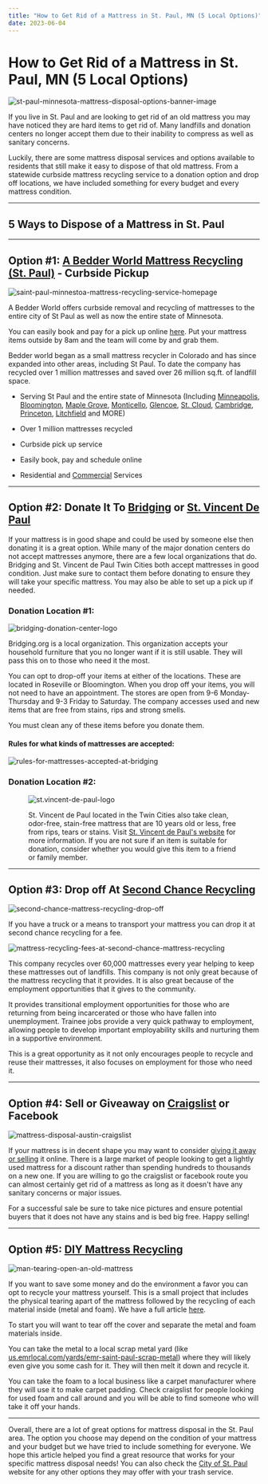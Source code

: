 ```yaml
---
title: "How to Get Rid of a Mattress in St. Paul, MN (5 Local Options)"
date: 2023-06-04
---
```


# How to Get Rid of a Mattress in St. Paul, MN (5 Local Options)

![st-paul-minnesota-mattress-disposal-options-banner-image](images/Most-Attractive-Youtube-Thumbnail-2023-03-21T092345.455-1024x576.png)

If you live in St. Paul and are looking to get rid of an old mattress you may have noticed they are hard items to get rid of. Many landfills and donation centers no longer accept them due to their inability to compress as well as sanitary concerns.

Luckily, there are some mattress disposal services and options available to residents that still make it easy to dispose of that old mattress. From a statewide curbside mattress recycling service to a donation option and drop off locations, we have included something for every budget and every mattress condition.

* * *

## 5 Ways to Dispose of a Mattress in St. Paul

* * *

## Option #1: [A Bedder World Mattress Recycling (St. Paul)](https://www.abedderworld.com/Saint-Paul-MN) - Curbside Pickup

![saint-paul-minnestoa-mattress-recycling-service-homepage](images/Screen-Shot-2023-03-21-at-8.42.00-AM-1024x563.png)

A Bedder World offers curbside removal and recycling of mattresses to the entire city of St Paul as well as now the entire state of Minnesota.

You can easily book and pay for a pick up online [here](https://www.abedderworld.com/book-online/). Put your mattress items outside by 8am and the team will come by and grab them.

Bedder world began as a small mattress recycler in Colorado and has since expanded into other areas, including St Paul. To date the company has recycled over 1 million mattresses and saved over 26 million sq.ft. of landfill space.

- Serving St Paul and the entire state of Minnesota (Including [Minneapolis](https://www.abedderworld.com/get-rid-of-a-mattress-in-minneapolis.html/), [Bloomington](https://www.abedderworld.com/Bloomington-MN), [Maple Grove](https://www.abedderworld.com/Maple-Grove-MN), [Monticello](https://www.abedderworld.com/Monticello-MN), [Glencoe](https://www.abedderworld.com/Glencoe-MN), [St. Cloud](https://www.abedderworld.com/Saint-Cloud-MN), [Cambridge](https://www.abedderworld.com/Cambridge-MN), [Princeton](https://www.abedderworld.com/Princeton-MN), [Litchfield](https://www.abedderworld.com/Litchfield-MN) and MORE)

- Over 1 million mattresses recycled

- Curbside pick up service

- Easily book, pay and schedule online

- Residential and [Commercial](https://www.abedderworld.com/commercial/) Services

* * *

## Option #2: Donate It To [Bridging](https://bridging.org/) or [St. Vincent De Paul](https://www.svdpmpls.org/)

If your mattress is in good shape and could be used by someone else then donating it is a great option. While many of the major donation centers do not accept mattresses anymore, there are a few local organizations that do. Bridging and St. Vincent de Paul Twin Cities both accept mattresses in good condition. Just make sure to contact them before donating to ensure they will take your specific mattress. You may also be able to set up a pick up if needed.

### Donation Location #1:

![bridging-donation-center-logo](images/logo.png)

Bridging.org is a local organization. This organization accepts your household furniture that you no longer want if it is still usable. They will pass this on to those who need it the most. 

You can opt to drop-off your items at either of the locations. These are located in Roseville or Bloomington. When you drop off your items, you will not need to have an appointment. The stores are open from 9-6 Monday-Thursday and 9-3 Friday to Saturday. The company accesses used and new items that are free from stains, rips and strong smells.

You must clean any of these items before you donate them.

#### Rules for what kinds of mattresses are accepted:

![rules-for-mattresses-accepted-at-bridging](images/Screen-Shot-2023-03-01-at-9.03.28-AM-1024x630.png)

### Donation Location #2:

<figure>

![st.vincent-de-paul-logo](images/svdp-logo-2-color.png)

<figcaption>

  
St. Vincent de Paul located in the Twin Cities also take clean, odor-free, stain-free mattress that are 10 years old or less, free from rips, tears or stains. Visit [St. Vincent de Paul's website](http://www.svdpmpls.org/) for more information. If you are not sure if an item is suitable for donation, consider whether you would give this item to a friend or family member. 

</figcaption>

</figure>

* * *

## Option #3: Drop off At [Second Chance Recycling](https://www.secondchancerecyclingmn.com/)

![second-chance-mattress-recycling-drop-off](images/Screen-Shot-2023-03-01-at-9.08.03-AM.png)

If you have a truck or a means to transport your mattress you can drop it at second chance recycling for a fee.

![mattress-recycling-fees-at-second-chance-mattress-recycling](images/Screen-Shot-2023-03-01-at-9.09.17-AM-1024x168.png)

This company recycles over 60,000 mattresses every year helping to keep these mattresses out of landfills. This company is not only great because of the mattress recycling that it provides. It is also great because of the employment opportunities that it gives to the community.

It provides transitional employment opportunities for those who are returning from being incarcerated or those who have fallen into unemployment. Trainee jobs provide a very quick pathway to employment, allowing people to develop important employability skills and nurturing them in a supportive environment. 

This is a great opportunity as it not only encourages people to recycle and reuse their mattresses, it also focuses on employment for those who need it.

* * *

## Option #4: Sell or Giveaway on [Craigslist](https://minneapolis.craigslist.org/) or Facebook

![mattress-disposal-austin-craigslist](images/Screen-Shot-2019-12-11-at-8.06.07-AM-edited.png)

If your mattress is in decent shape you may want to consider [giving it away or selling](https://www.abedderworld.com/how-to-sell-used-mattresses.html/) it online. There is a large market of people looking to get a lightly used mattress for a discount rather than spending hundreds to thousands on a new one. If you are willing to go the craigslist or facebook route you can almost certainly get rid of a mattress as long as it doesn't have any sanitary concerns or major issues.

For a successful sale be sure to take nice pictures and ensure potential buyers that it does not have any stains and is bed big free. Happy selling!

* * *

## Option #5: [DIY Mattress Recycling](https://www.abedderworld.com/how-to-recycle-a-mattress/)

![man-tearing-open-an-old-mattress](images/Screen-Shot-2019-04-08-at-1.56.55-PM-1024x572.webp)

If you want to save some money and do the environment a favor you can opt to recycle your mattress yourself. This is a small project that includes the physical tearing apart of the mattress followed by the recycling of each material inside (metal and foam). We have a full article [here](https://www.abedderworld.com/how-to-recycle-a-mattress/).

To start you will want to tear off the cover and separate the metal and foam materials inside.

You can take the metal to a local scrap metal yard (like [us.emrlocal.com/yards/emr-saint-paul-scrap-metal](https://us.emrlocal.com/yards/emr-saint-paul-scrap-metal)) where they will likely even give you some cash for it. They will then melt it down and recycle it.

You can take the foam to a local business like a carpet manufacturer where they will use it to make carpet padding. Check craigslist for people looking for used foam and call around and you will be able to find someone who will take it off your hands.

* * *

Overall, there are a lot of great options for mattress disposal in the St. Paul area. The option you choose may depend on the condition of your mattress and your budget but we have tried to include something for everyone. We hope this article helped you find a great resource that works for your specific mattress disposal needs! You can also check the [City of St. Paul](https://www.southstpaul.org/492/Donate) website for any other options they may offer with your trash service.
